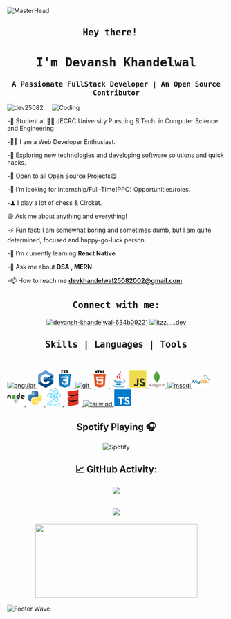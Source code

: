 ![MasterHead](https://user-images.githubusercontent.com/74038190/241765440-80728820-e06b-4f96-9c9e-9df46f0cc0a5.gif)

<h2><p align="center"><samp><b><strong> Hey there!</strong> <img src="https://raw.githubusercontent.com/himanshusharma89/himanshusharma89/master/Hi.gif" width="25px" style="mix-blend-mode:lighten"> </b></samp></p></h2>
<p align="center"><h1 align="center"><samp>I'm Devansh Khandelwal</samp></h1></p>

 <h3 align="center"><samp> A Passionate FullStack Developer  | An Open Source Contributor </samp></h4></p>
  <div>                                                             
<img align="right" alt="Coding" width="400" src="https://i.pinimg.com/originals/81/17/8b/81178b47a8598f0c81c4799f2cdd4057.gif">
<p align="left"> <img src="https://komarev.com/ghpvc/?username=dev25082&label=Profile%20views&color=0e75b6&style=flat" alt="dev25082" /> </p>

-👷 Student at 👨‍💻 JECRC University Pursuing B.Tech. in Computer Science and Engineering 

-👨‍💻 I am a Web Developer Enthusiast.

-🤔 Exploring new technologies and developing software solutions and quick hacks.

-🌱 Open to all Open Source Projects😋

-💼 I’m looking for Internship/Full-Time(PPO) Opportunities/roles.

-♟ I play a lot of chess & Circket.

😅 Ask me about anything and everything!

-⚡ Fun fact: I am somewhat boring and sometimes dumb, but I am quite determined, focused and happy-go-luck person.

-🌱 I’m currently learning **React Native**

-💬 Ask me about **DSA , MERN**

-📫 How to reach me **devkhandelwal25082002@gmail.com**
</div>

<div align="center"> 
  <h2 > <b><samp>Connect with me:</samp></b></h3>
<p align="center">
<a href="https://linkedin.com/in/devansh-khandelwal-634b09221" target="blank"><img align="center" src="https://raw.githubusercontent.com/rahuldkjain/github-profile-readme-generator/master/src/images/icons/Social/linked-in-alt.svg" alt="devansh-khandelwal-634b09221" height="30" width="40" /></a>
<a href="https://instagram.com/itzz.__.dev" target="blank"><img align="center" src="https://raw.githubusercontent.com/rahuldkjain/github-profile-readme-generator/master/src/images/icons/Social/instagram.svg" alt="itzz.__.dev" height="30" width="40" /></a>
</p>
</div>
  
<div align="center"><h2><b><samp>Skills | Languages | Tools</samp></b></h2></div>
<div align="center">
<br>
<p align="left">
<a href="https://angular.io" target="_blank" rel="noreferrer"> <img src="https://angular.io/assets/images/logos/angular/angular.svg" alt="angular" width="40" height="40"/> </a><a href="https://www.w3schools.com/cpp/" target="_blank" rel="noreferrer"><img src="https://raw.githubusercontent.com/devicons/devicon/master/icons/cplusplus/cplusplus-original.svg" alt="cplusplus" width="40" height="40"/> </a> <a href="https://www.w3schools.com/css/" target="_blank" rel="noreferrer"><img src="https://raw.githubusercontent.com/devicons/devicon/master/icons/css3/css3-original-wordmark.svg" alt="css3" width="40" height="40"/> </a> <a href="https://git-scm.com/" target="_blank" rel="noreferrer"> <img src="https://www.vectorlogo.zone/logos/git-scm/git-scm-icon.svg" alt="git" width="40" height="40"/> </a> <a href="https://www.w3.org/html/" target="_blank" rel="noreferrer"> <img src="https://raw.githubusercontent.com/devicons/devicon/master/icons/html5/html5-original-wordmark.svg" alt="html5" width="40" height="40"/> </a> <a href="https://www.java.com" target="_blank" rel="noreferrer"> <img src="https://raw.githubusercontent.com/devicons/devicon/master/icons/java/java-original.svg" alt="java" width="40" height="40"/> <img src="https://raw.githubusercontent.com/devicons/devicon/master/icons/javascript/javascript-original.svg" alt="javascript" width="40" height="40"/> </a> <a href="https://www.mongodb.com/" target="_blank" rel="noreferrer"> <img src="https://raw.githubusercontent.com/devicons/devicon/master/icons/mongodb/mongodb-original-wordmark.svg" alt="mongodb" width="40" height="40"/> </a> <a href="https://www.microsoft.com/en-us/sql-server" target="_blank" rel="noreferrer"> <img src="https://www.svgrepo.com/show/303229/microsoft-sql-server-logo.svg" alt="mssql" width="40" height="40"/> </a> <a href="https://www.mysql.com/" target="_blank" rel="noreferrer"> <img src="https://raw.githubusercontent.com/devicons/devicon/master/icons/mysql/mysql-original-wordmark.svg" alt="mysql" width="40" height="40"/> </a> <a href="https://nodejs.org" target="_blank" rel="noreferrer"><img src="https://raw.githubusercontent.com/devicons/devicon/master/icons/nodejs/nodejs-original-wordmark.svg" alt="nodejs" width="40" height="40"/> </a> <a href="https://www.python.org" target="_blank" rel="noreferrer">  <img src="https://raw.githubusercontent.com/devicons/devicon/master/icons/python/python-original.svg" alt="python" width="40" height="40"/> </a> <a href="https://reactjs.org/" target="_blank" rel="noreferrer">  <img src="https://raw.githubusercontent.com/devicons/devicon/master/icons/react/react-original-wordmark.svg" alt="react" width="40" height="40"/> </a> </a> <a href="https://www.scala-lang.org" target="_blank" rel="noreferrer"> <img src="https://raw.githubusercontent.com/devicons/devicon/master/icons/scala/scala-original.svg" alt="scala" width="40" height="40"/> </a> <a href="https://tailwindcss.com/" target="_blank" rel="noreferrer"> <img src="https://www.vectorlogo.zone/logos/tailwindcss/tailwindcss-icon.svg" alt="tailwind" width="40" height="40"/> </a> <a href="https://www.typescriptlang.org/" target="_blank" rel="noreferrer"> 
<img src="https://raw.githubusercontent.com/devicons/devicon/master/icons/typescript/typescript-original.svg" alt="typescript" width="40" height="40"/> </a> </p>
</div>

<div align="center">
  <h2> Spotify Playing 🎧</h2>

![Spotify](https://novatorem.vercel.app/api/spotify)
</div>

<div align="center">
 <h2>📈 GitHub Activity:</h2>
   
  <p align="center"> <img height="180px"  src="https://github-readme-stats.vercel.app/api/top-langs?username=DevExpert250802&show_icons=true&&theme=react"
  <p align="center">
    <br>
     <br>
     <br>
  <img height="170px" src="https://github-readme-streak-stats.herokuapp.com/?user=DevExpert250802&theme=react" />
 <br>
     <br>
    
  <img height="170px" width='375px' src="https://github-readme-stats.vercel.app/api?username=dev25082&layout=compact&theme=react" />

</p>
</div>

![Footer Wave](https://raw.githubusercontent.com/Trilokia/Trilokia/379277808c61ef204768a61bbc5d25bc7798ccf1/bottom_header.svg )
